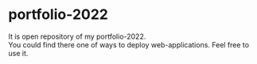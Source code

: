 # portfolio-2022
It is open repository of my portfolio-2022.  
You could find there one of ways to deploy web-applications.
Feel free to use it.
